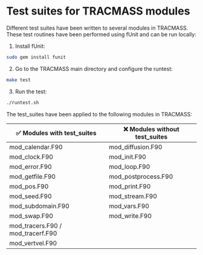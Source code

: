 Test suites for TRACMASS modules
================================

Different test suites have been written to several modules in TRACMASS. These test routines have been performed using fUnit and can be run locally:

1. Install fUnit:
```bash
sudo gem install funit
```

2. Go to the TRACMASS main directory and configure the runtest:
```bash
make test
```

3. Run the test:
```bash
./runtest.sh
```

The test_suites have been applied to the following modules in TRACMASS:

| :white_check_mark: Modules with test_suites | :x: Modules without test_suites |
|---------------------------------------------|---------------------------------|
| mod_calendar.F90                            | mod_diffusion.F90               |
| mod_clock.F90                               | mod_init.F90                    |
| mod_error.F90                               | mod_loop.F90                    |
| mod_getfile.F90                             | mod_postprocess.F90             |
| mod_pos.F90                                 | mod_print.F90                   |
| mod_seed.F90                                | mod_stream.F90                  |
| mod_subdomain.F90                           | mod_vars.F90                    |
| mod_swap.F90                                | mod_write.F90                   |
| mod_tracers.F90 / mod_tracerf.F90           |                                 |
| mod_vertvel.F90                             |                                 |

